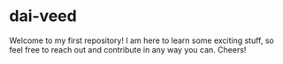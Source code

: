 # dai-veed
Welcome to my first repository!
I am here to learn some exciting stuff, so feel free to reach out and contribute in any way you can.
Cheers!

